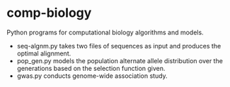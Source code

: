 # comp-biology
Python programs for computational biology algorithms and models.

- seq-algnm.py takes two files of sequences as input and produces the optimal alignment.
- pop_gen.py models the population alternate allele distribution over the generations based on the selection function given.
- gwas.py conducts genome-wide association study.
